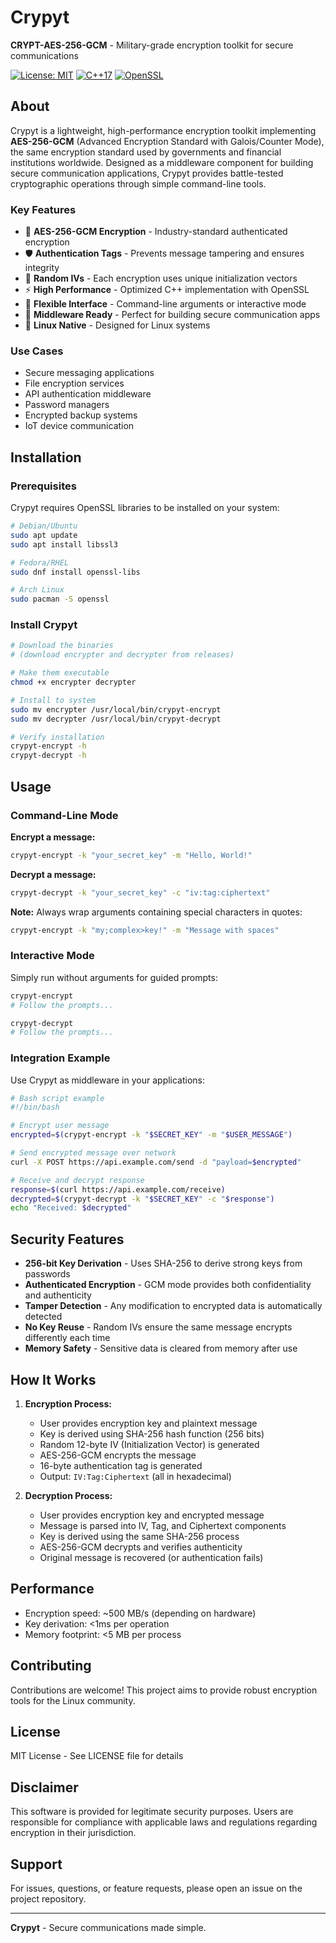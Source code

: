 # Crypyt

**CRYPT-AES-256-GCM** - Military-grade encryption toolkit for secure communications

[![License: MIT](https://img.shields.io/badge/License-MIT-blue.svg)](https://opensource.org/licenses/MIT)
[![C++17](https://img.shields.io/badge/C++-17-00599C.svg)](https://isocpp.org/)
[![OpenSSL](https://img.shields.io/badge/OpenSSL-Required-red.svg)](https://www.openssl.org/)

## About

Crypyt is a lightweight, high-performance encryption toolkit implementing **AES-256-GCM** (Advanced Encryption Standard with Galois/Counter Mode), the same encryption standard used by governments and financial institutions worldwide. Designed as a middleware component for building secure communication applications, Crypyt provides battle-tested cryptographic operations through simple command-line tools.

### Key Features

- 🔐 **AES-256-GCM Encryption** - Industry-standard authenticated encryption
- 🛡️ **Authentication Tags** - Prevents message tampering and ensures integrity
- 🎲 **Random IVs** - Each encryption uses unique initialization vectors
- ⚡ **High Performance** - Optimized C++ implementation with OpenSSL
- 🔧 **Flexible Interface** - Command-line arguments or interactive mode
- 🔌 **Middleware Ready** - Perfect for building secure communication apps
- 🐧 **Linux Native** - Designed for Linux systems

### Use Cases

- Secure messaging applications
- File encryption services
- API authentication middleware
- Password managers
- Encrypted backup systems
- IoT device communication

## Installation

### Prerequisites

Crypyt requires OpenSSL libraries to be installed on your system:

```bash
# Debian/Ubuntu
sudo apt update
sudo apt install libssl3

# Fedora/RHEL
sudo dnf install openssl-libs

# Arch Linux
sudo pacman -S openssl
```

### Install Crypyt

```bash
# Download the binaries
# (download encrypter and decrypter from releases)

# Make them executable
chmod +x encrypter decrypter

# Install to system
sudo mv encrypter /usr/local/bin/crypyt-encrypt
sudo mv decrypter /usr/local/bin/crypyt-decrypt

# Verify installation
crypyt-encrypt -h
crypyt-decrypt -h
```

## Usage

### Command-Line Mode

**Encrypt a message:**
```bash
crypyt-encrypt -k "your_secret_key" -m "Hello, World!"
```

**Decrypt a message:**
```bash
crypyt-decrypt -k "your_secret_key" -c "iv:tag:ciphertext"
```

**Note:** Always wrap arguments containing special characters in quotes:
```bash
crypyt-encrypt -k "my;complex>key!" -m "Message with spaces"
```

### Interactive Mode

Simply run without arguments for guided prompts:
```bash
crypyt-encrypt
# Follow the prompts...

crypyt-decrypt
# Follow the prompts...
```

### Integration Example

Use Crypyt as middleware in your applications:

```bash
# Bash script example
#!/bin/bash

# Encrypt user message
encrypted=$(crypyt-encrypt -k "$SECRET_KEY" -m "$USER_MESSAGE")

# Send encrypted message over network
curl -X POST https://api.example.com/send -d "payload=$encrypted"

# Receive and decrypt response
response=$(curl https://api.example.com/receive)
decrypted=$(crypyt-decrypt -k "$SECRET_KEY" -c "$response")
echo "Received: $decrypted"
```

## Security Features

- **256-bit Key Derivation** - Uses SHA-256 to derive strong keys from passwords
- **Authenticated Encryption** - GCM mode provides both confidentiality and authenticity
- **Tamper Detection** - Any modification to encrypted data is automatically detected
- **No Key Reuse** - Random IVs ensure the same message encrypts differently each time
- **Memory Safety** - Sensitive data is cleared from memory after use

## How It Works

1. **Encryption Process:**
   - User provides encryption key and plaintext message
   - Key is derived using SHA-256 hash function (256 bits)
   - Random 12-byte IV (Initialization Vector) is generated
   - AES-256-GCM encrypts the message
   - 16-byte authentication tag is generated
   - Output: `IV:Tag:Ciphertext` (all in hexadecimal)

2. **Decryption Process:**
   - User provides encryption key and encrypted message
   - Message is parsed into IV, Tag, and Ciphertext components
   - Key is derived using the same SHA-256 process
   - AES-256-GCM decrypts and verifies authenticity
   - Original message is recovered (or authentication fails)

## Performance

- Encryption speed: ~500 MB/s (depending on hardware)
- Key derivation: <1ms per operation
- Memory footprint: <5 MB per process

## Contributing

Contributions are welcome! This project aims to provide robust encryption tools for the Linux community.

## License

MIT License - See LICENSE file for details

## Disclaimer

This software is provided for legitimate security purposes. Users are responsible for compliance with applicable laws and regulations regarding encryption in their jurisdiction.

## Support

For issues, questions, or feature requests, please open an issue on the project repository.

---

**Crypyt** - Secure communications made simple.
